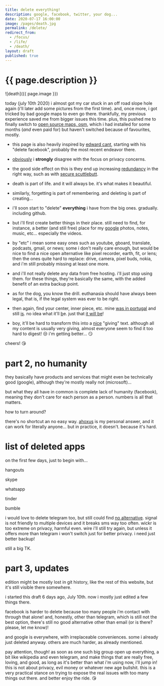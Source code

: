 ```yaml
---
title: delete everything!
description: google, facebook, twitter, your dog...
date: 2020-07-17 16:00:00
image: /pages/death.jpg
permalink: /delete/
redirect_from:
  - /focus/
  - /life/
  - /death/
layout: draft
published: true
---
```


# {{ page.description }}

![death]({{ page.image }})

today (july 10th 2020) i almost got my car stuck in an off road slope hole again (i'll later add some pictures from the first time). and, once more, i got tricked by bad google maps to even go there. thankfully, my previous experience saved me from bigger issues this time. plus, this pushed me to finally switch to [open source maps, osm](https://osmand.net/), which i had installed for some months (*and* even paid for) but haven't switched because of favourites, mostly.

- this page is also heavily inspired by [edward cant](https://pornblock.co.uk/), starting with his "delete facebook", probably the most recent endeavor there.

- [obviously](/privacy) i **strongly** disagree with the focus on privacy concerns.

- the good side effect on this is they end up increasing [redundancy](/backup) in the right way, such as with [secure scuttlebutt](/scuttlebutt).

- death is part of life. and it will always be. it's what makes it beautiful.

- similarly, forgetting is part of remembering. and deleting is part of creating...

- i'll soon start to "delete" **everything** i have from the big ones. gradually. including github.

- but i'll first create better things in their place. still need to find, for instance, a better (and still free) place for my [google](/google) photos, notes, music, etc... especially the videos.

- by "etc" i mean some easy ones such as youtube, gboard, translate, podcasts, gmail, or news; some i don't really care enough, but would be nice to find a nice open alternative like pixel recorder, earth, fit, or lens; then the ones quite hard to replace: drive, camera, pixel buds, nokia, and i'm still probably missing at least one more.

- and i'll not really delete any data from free hosting. i'll just stop using them. for these things, they're basically the same, with the added benefit of an extra backup point.

- as for the dog, you know the drill. euthanasia should have always been legal, that is, if the legal system was ever to be right.

- then again, find your center, inner piece, etc. mine [was in portugal](/tamera) and still [is](/ahoxus). no idea what it'll [b](/basiux)e. just that [it will be](/fun)!

- boy, it'll be hard to transform this into a [nice](/credibility) "giving" text. although all my content is usually very giving, almost everyone seem to find it too hard to digest! 😒 i'm getting better... 😏

cheers! 😘

# part 2, no humanity

they basically have products and services that might even be technically good (google), although they're mostly really not (microsoft)...

but what they all have in common is complete lack of humanity (facebook), meaning they don't care for each person as a person. numbers is all that matters.

how to turn around?

there's no shortcut an no easy way. [ahoxus](/ahoxus) is my personal answer, and it can work for literally anyone... but in practice, it doesn't. because it's hard.

# list of deleted apps

on the first few days, just to begin with...

hangouts

skype

whatsapp

tinder

bumble

i would love to delete telegram too, but still could find [no alternative](https://restoreprivacy.com/secure-encrypted-messaging-services/). signal is not friendly to multiple devices and it breaks sms way too often. wickr is too extreme on privacy, harmful even. wire i'll still try again, but unless it offers more than telegram i won't switch just for better privacy. i need just better backup!

still a big TK.

# part 3, updates

edition might be mostly lost in git history, like the rest of this website, but it's still visible there somewhere.

i started this draft 6 days ago, July 10th. now i mostly just edited a few things there.

facebook is harder to delete because too many people i'm contact with through that alone! and, honestly, other than telegram, which is still not the best option, there's still no good alternative other than email (or is there? please, let me know)!

and google is everywhere, with irreplaceable conveniences. some i already just deleted anyway. others are much harder, as already mentioned.

pay attention, though! as soon as one such big group open up everything, a bit like wikipedia and even telegram, and make things that are really free, loving, and good, as long as it's better than what i'm using now, i'll jump in! this is not about privacy, evil money or whatever new age bullshit. this is a very practical stance on trying to expose the real issues with too many things out there. and better enjoy the ride. 😘
